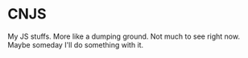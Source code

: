 CNJS
====

My JS stuffs. More like a dumping ground. Not much to see right now. Maybe someday I'll do something with it.